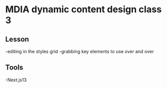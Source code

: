 # MDIA dynamic content design class 3

## Lesson 
-editing in the styles grid
-grabbing key elements to use over and over

## Tools

-Next.js13
